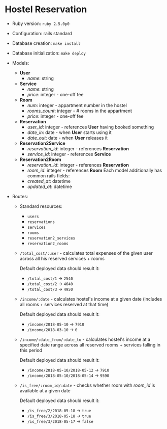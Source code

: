 # Hostel Reservation

* Ruby version: `ruby 2.5.0p0`

* Configuration: rails standard

* Database creation: `make install`

* Database initialization: `make deploy`

* Models:

  - **User** 
    - *name*: string
  - **Service** 
    - *name*: string
    - *price*: integer - one-off fee
  - **Room**
    - *num*: integer - appartment number in the hostel
    - *rooms_count*: integer - # rooms in the appartment
    - *price*: integer - one-off fee
  - **Reservation**
    - *user_id*: integer - references **User** having booked something
    - *date_in*: date - when **User** starts using it
    - *date_out*: date - when **User** releases it
  - **Reservation2Service**
    - *reservation_id*: integer - references **Reservation**
    - *service_id*: integer - references **Service**
  - **Reservation2Room**
    - *reservation_id*: integer - references **Reservation**
    - *room_id*: integer - references **Room**
  Each model additionally has common rails fields:
    - *created_at*: datetime
    - *updated_at*: datetime
  
* Routes:
  - Standard resources:
    - `users`
    - `reservations`
    - `services`
    - `rooms`
    - `reservation2_services`
    - `reservation2_rooms`
  - `/total_cost/:user` - calculates total expenses of the given user across all his reserved services + rooms
  
    Default deployed data should result it:
    - `/total_cost/1` -> `2540`
    - `/total_cost/2` -> `4640`
    - `/total_cost/3` -> `4950`
  - `/income/:date` - calculates hostel's income at a given date (includes all rooms + services reserved at that time)
  
    Default deployed data should result it:
    - `/income/2018-05-10` -> `7910`
    - `/income/2018-03-10` -> `0`
  - `/income/:date_from/:date_to` - calculates hostel's income at a specified date range across all reserved rooms + services falling in this period
    
    Default deployed data should result it:
    - `/income/2018-05-10/2018-05-12` -> `7910`
    - `/income/2018-05-10/2018-05-14` -> `9590`
  - `/is_free/:room_id/:date` - checks whether room with *room_id* is available at a given date
    
    Default deployed data should result it:
    - `/is_free/2/2018-05-18` -> `true`
    - `/is_free/3/2018-05-18` -> `true`
    - `/is_free/3/2018-05-17` -> `false`
